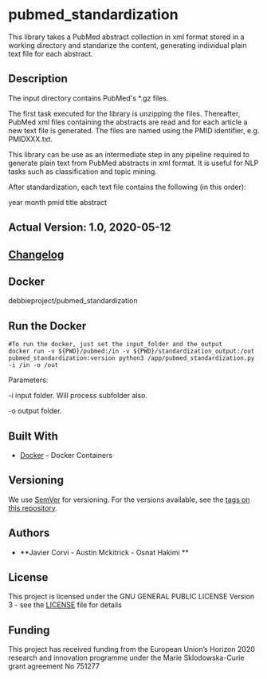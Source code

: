 # pubmed_standardization

This library takes a PubMed abstract collection in xml format stored in a working directory and standarize the content, generating individual plain text file for each abstract.

## Description 

The input directory contains PubMed's *.gz files.  

The first task executed for the library is unzipping the files.  Thereafter, PubMed xml files containing the abstracts are read and for each article a new text file is generated. The files are named using the PMID identifier, e.g. PMIDXXX.txt.

This library can be use as an intermediate step in any pipeline required to generate plain text from PubMed abstracts in xml format. It is useful for NLP tasks such as classification and topic mining. 
 
After standardization, each text file contains the following (in this order):

year month
pmid
title
abstract

## Actual Version: 1.0, 2020-05-12
## [Changelog](https://github.com/ProjectDebbie/pubmed_standardization/blob/master/CHANGELOG) 
## Docker
debbieproject/pubmed_standardization

## Run the Docker 
	
	#To run the docker, just set the input_folder and the output
	docker run -v ${PWD}/pubmed:/in -v ${PWD}/standardization_output:/out pubmed_standardization:version python3 /app/pubmed_standardization.py -i /in -o /out

Parameters:
<p>
-i input folder. Will process subfolder also.
</p>
<p>
-o output folder.
</p>

## Built With

* [Docker](https://www.docker.com/) - Docker Containers

## Versioning

We use [SemVer](http://semver.org/) for versioning. For the versions available, see the [tags on this repository](https://github.com/ProjectDebbie/pubmed_standardization/releases). 

## Authors

* **Javier Corvi - Austin Mckitrick - Osnat Hakimi ** 


## License

This project is licensed under the GNU GENERAL PUBLIC LICENSE Version 3 - see the [LICENSE](LICENSE.txt) file for details

## Funding

This project has received funding from the European Union’s Horizon 2020 research and innovation programme under the Marie Sklodowska-Curie grant agreement No 751277

		
